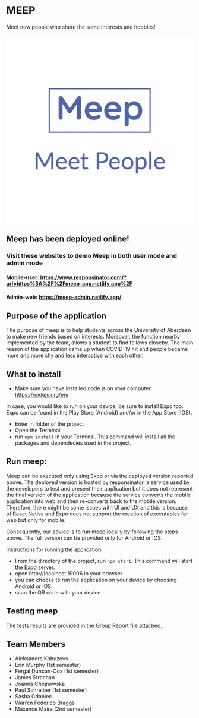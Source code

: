 
# MEEP
Meet new people who share the same interests and hobbies!

![Meep-Logo](./assets/logo.png)
  
## Meep has been deployed online! 
### Visit these websites to demo Meep in both user mode and admin mode
#### Mobile-user: https://www.responsinator.com/?url=https%3A%2F%2Fmeep-app.netlify.app%2F
#### Admin-web: https://meep-admin.netlify.app/


## Purpose of the application

The purpose of meep is to help students across the University of Aberdeen to make new friends based on interests. Moreover, the function nearby implemented by the team, allows a student to find fellows closeby. The main reason of the application came up when COVID-19 hit and people became more and more shy and less interactive with each other.


## What to install
* Make sure you have installed node.js on your computer. 
  https://nodejs.org/en/

In case, you would like to run on your device, be sure to install Expo too. Expo can be found in the Play Store (Android) and/or in the App Store (IOS).
* Enter in folder of the project
* Open the Terminal
* run `npm install` in your Terminal. This command will install all the packages and dependecies used in the project.


## Run meep:
Meep can be executed only using Expo or via the deployed version reported above. 
The deployed version is hosted by responsinator, a service used by the developers to test and present their application but it does not represent the final version of the application because the service converts the mobile application into web and then re-converts back to the mobile version. Therefore, there might be some issues with UI and UX and this is because of React Native and Expo does not support the creation of executables for web but only for mobile. 

Consequently, our advice is to run meep locally by following the steps above. The full version can be provided only for Android or IOS.

Instructions for running the application:
* From the directory of the project, run `npm start`. This command will start the Expo server.
* open http://localhost:19006 in your browser
* you can choose to run the application on your device by choosing Android or IOS.
* scan the QR code with your device


## Testing meep
The tests results are provided in the Group Report file attached.

  
## Team Members
* Aleksandrs Kobuzovs
* Erin Murphy (1st semester)
* Fergal Duncan-Cox (1st semester)
* James Strachan
* Joanna Chojnowska
* Paul Schreiber (1st semester)
* Sasha Gdaniec
* Warren Federico Braggs
* Maxence Maire (2nd semester)

